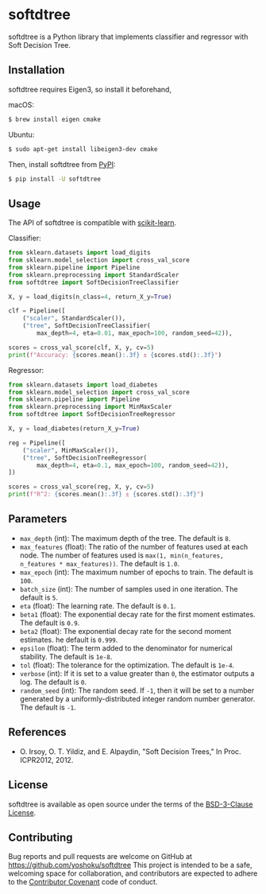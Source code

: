 # softdtree

softdtree is a Python library that implements classifier and regressor with Soft Decision Tree.

## Installation

softdtree requires Eigen3, so install it beforehand,

macOS:

```bash
$ brew install eigen cmake
```

Ubuntu:

```bash
$ sudo apt-get install libeigen3-dev cmake
```

Then, install softdtree from [PyPI](https://pypi.org/project/softdtree):

```bash
$ pip install -U softdtree
```

## Usage

The API of softdtree is compatible with [scikit-learn](https://scikit-learn.org/stable/).

Classifier:

```python
from sklearn.datasets import load_digits
from sklearn.model_selection import cross_val_score
from sklearn.pipeline import Pipeline
from sklearn.preprocessing import StandardScaler
from softdtree import SoftDecisionTreeClassifier

X, y = load_digits(n_class=4, return_X_y=True)

clf = Pipeline([
    ("scaler", StandardScaler()),
    ("tree", SoftDecisionTreeClassifier(
        max_depth=4, eta=0.01, max_epoch=100, random_seed=42)),                                                                           ])

scores = cross_val_score(clf, X, y, cv=5)
print(f"Accuracy: {scores.mean():.3f} ± {scores.std():.3f}")
```

Regressor:

```python
from sklearn.datasets import load_diabetes
from sklearn.model_selection import cross_val_score
from sklearn.pipeline import Pipeline
from sklearn.preprocessing import MinMaxScaler
from softdtree import SoftDecisionTreeRegressor

X, y = load_diabetes(return_X_y=True)

reg = Pipeline([
    ("scaler", MinMaxScaler()),
    ("tree", SoftDecisionTreeRegressor(
        max_depth=4, eta=0.1, max_epoch=100, random_seed=42)),
])

scores = cross_val_score(reg, X, y, cv=5)
print(f"R^2: {scores.mean():.3f} ± {scores.std():.3f}")
```

## Parameters

- `max_depth` (int): The maximum depth of the tree. The default is `8`.
- `max_features` (float): The ratio of the number of features used at each node. The number of features used is `max(1, min(n_features, n_features * max_features))`. The default is `1.0`.
- `max_epoch` (int): The maximum number of epochs to train. The default is `100`.
- `batch_size` (int): The number of samples used in one iteration. The default is `5`.
- `eta` (float): The learning rate. The default is `0.1`.
- `beta1` (float): The exponential decay rate for the first moment estimates. The default is `0.9`.
- `beta2` (float): The exponential decay rate for the second moment estimates. he default is `0.999`.
- `epsilon` (float): The term added to the denominator for numerical stability. The default is `1e-8`.
- `tol` (float): The tolerance for the optimization. The default is `1e-4`.
- `verbose` (int): If it is set to a value greater than `0`, the estimator outputs a log. The default is `0`.
- `random_seed` (int): The random seed. If `-1`, then it will be set to a number generated by a uniformly-distributed integer random number generator. The default is `-1`.

## References

- O. Irsoy, O. T. Yildiz, and E. Alpaydin, "Soft Decision Trees," In Proc. ICPR2012, 2012.

## License

softdtree is available as open source under the terms of
the [BSD-3-Clause License](https://github.com/yoshoku/softdtree/blob/main/LICENSE.txt).

## Contributing

Bug reports and pull requests are welcome on GitHub at https://github.com/yoshoku/softdtree
This project is intended to be a safe, welcoming space for collaboration,
and contributors are expected to adhere to the [Contributor Covenant](https://contributor-covenant.org) code of conduct.
